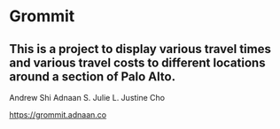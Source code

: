 # Grommit
## This is a project to display various travel times and various travel costs to different locations around a section of Palo Alto.

Andrew Shi
Adnaan S.
Julie L.
Justine Cho

https://grommit.adnaan.co
